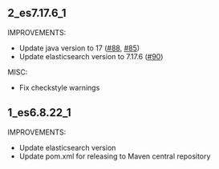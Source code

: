 ## 2_es7.17.6_1
IMPROVEMENTS:
* Update java version to 17 ([#88](https://github.com/personium/personium-lib-es-adapter/pull/88), [#85](https://github.com/personium/personium-lib-es-adapter/pull/85))
* Update elasticsearch version to 7.17.6 ([#90](https://github.com/personium/personium-lib-es-adapter/pull/90))

MISC:
* Fix checkstyle warnings

## 1_es6.8.22_1
IMPROVEMENTS:
* Update elasticsearch version
* Update pom.xml for releasing to Maven central repository
